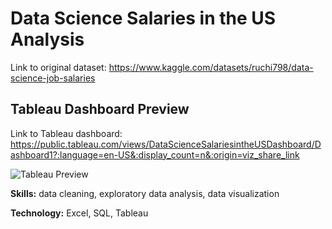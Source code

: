 # Data Science Salaries in the US Analysis

Link to original dataset: https://www.kaggle.com/datasets/ruchi798/data-science-job-salaries

## Tableau Dashboard Preview

Link to Tableau dashboard: https://public.tableau.com/views/DataScienceSalariesintheUSDashboard/Dashboard1?:language=en-US&:display_count=n&:origin=viz_share_link

![Tableau Preview](https://user-images.githubusercontent.com/36048352/182737953-7af3b9cc-0216-4f9e-afb6-f1aa48ab2fdd.png)


**Skills:** data cleaning, exploratory data analysis, data visualization

**Technology:** Excel, SQL, Tableau

